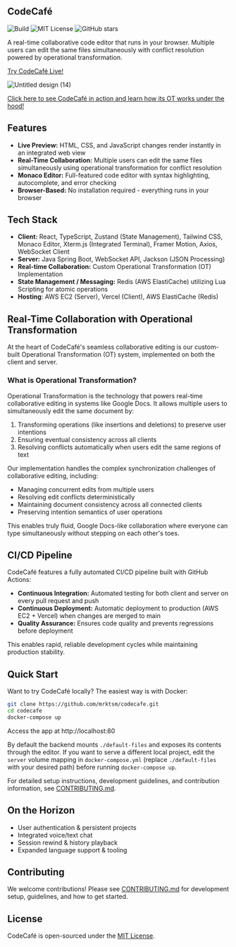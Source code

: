 ## CodeCafé

![Build](https://img.shields.io/github/actions/workflow/status/mrktsm/codecafe/ci.yml?branch=main&label=build&logo=github)
![MIT License](https://img.shields.io/github/license/mrktsm/codecafe?label=license)
![GitHub stars](https://img.shields.io/github/stars/mrktsm/codecafe?logo=github)

A real-time collaborative code editor that runs in your browser. Multiple users can edit the same files simultaneously with conflict resolution powered by operational transformation.

[Try CodeCafé Live!](https://codecafe.app/)

<!--
![image](https://github.com/user-attachments/assets/68590a84-a055-4876-8c66-8f446f83c038)
![Untitled design (12)](https://github.com/user-attachments/assets/4f1ed970-97d9-430c-89ba-a91f1ec17be4)
-->

![Untitled design (14)](https://github.com/user-attachments/assets/3f6875ac-58eb-4a57-8365-778e5a774304)

[Click here to see CodeCafé in action and learn how its OT works under the hood!](https://www.youtube.com/watch?v=NRYpmEbF7lk)

## Features

- **Live Preview:** HTML, CSS, and JavaScript changes render instantly in an integrated web view
- **Real-Time Collaboration:** Multiple users can edit the same files simultaneously using operational transformation for conflict resolution
- **Monaco Editor:** Full-featured code editor with syntax highlighting, autocomplete, and error checking
- **Browser-Based:** No installation required - everything runs in your browser

## Tech Stack

- **Client:** React, TypeScript, Zustand (State Management), Tailwind CSS, Monaco Editor, Xterm.js (Integrated Terminal), Framer Motion, Axios, WebSocket Client
- **Server:** Java Spring Boot, WebSocket API, Jackson (JSON Processing)
- **Real-time Collaboration:** Custom Operational Transformation (OT) Implementation
- **State Management / Messaging:** Redis (AWS ElastiCache) utilizing Lua Scripting for atomic operations
- **Hosting**: AWS EC2 (Server), Vercel (Client), AWS ElastiCache (Redis)

## Real-Time Collaboration with Operational Transformation

At the heart of CodeCafé's seamless collaborative editing is our custom-built Operational Transformation (OT) system, implemented on both the client and server.

### What is Operational Transformation?

Operational Transformation is the technology that powers real-time collaborative editing in systems like Google Docs. It allows multiple users to simultaneously edit the same document by:

1. Transforming operations (like insertions and deletions) to preserve user intentions
2. Ensuring eventual consistency across all clients
3. Resolving conflicts automatically when users edit the same regions of text

Our implementation handles the complex synchronization challenges of collaborative editing, including:

- Managing concurrent edits from multiple users
- Resolving edit conflicts deterministically
- Maintaining document consistency across all connected clients
- Preserving intention semantics of user operations

This enables truly fluid, Google Docs-like collaboration where everyone can type simultaneously without stepping on each other's toes.

## CI/CD Pipeline

CodeCafé features a fully automated CI/CD pipeline built with GitHub Actions:

- **Continuous Integration:** Automated testing for both client and server on every pull request and push
- **Continuous Deployment:** Automatic deployment to production (AWS EC2 + Vercel) when changes are merged to main
- **Quality Assurance:** Ensures code quality and prevents regressions before deployment

This enables rapid, reliable development cycles while maintaining production stability.

## Quick Start

Want to try CodeCafé locally? The easiest way is with Docker:

```bash
git clone https://github.com/mrktsm/codecafe.git
cd codecafe
docker-compose up
```

Access the app at http://localhost:80

By default the backend mounts `./default-files` and exposes its contents through the editor. If you want to serve a different local project, edit the `server` volume mapping in `docker-compose.yml` (replace `./default-files` with your desired path) before running `docker-compose up`.

For detailed setup instructions, development guidelines, and contribution information, see [CONTRIBUTING.md](CONTRIBUTING.md).

## On the Horizon

- User authentication & persistent projects
- Integrated voice/text chat
- Session rewind & history playback
- Expanded language support & tooling

## Contributing

We welcome contributions! Please see [CONTRIBUTING.md](CONTRIBUTING.md) for development setup, guidelines, and how to get started.

## License

CodeCafé is open-sourced under the [MIT License](https://opensource.org/licenses/MIT).
